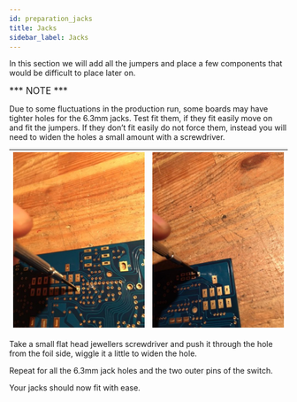 ```yaml
---
id: preparation_jacks
title: Jacks
sidebar_label: Jacks
---
```


In this section we will add all the jumpers and place a few components that would be difficult to place later on.

<span style="font-size:larger;">*** NOTE ***</span>

Due to some fluctuations in the production run, some boards may have tighter holes for the 6.3mm jacks. Test fit them, if they fit easily move on and fit the jumpers. If they don’t fit easily do not force them, instead you will need to widen the holes a small amount with a screwdriver.

|![alt-text](assets/images/001.jpg)|![alt-text](assets/images/002.jpg)|
|---|---|

Take a small flat head jewellers screwdriver and push it through the hole from the foil side, wiggle it a little to widen the hole.

Repeat for all the 6.3mm jack holes and the two outer pins of the switch. 

Your jacks should now fit with ease.